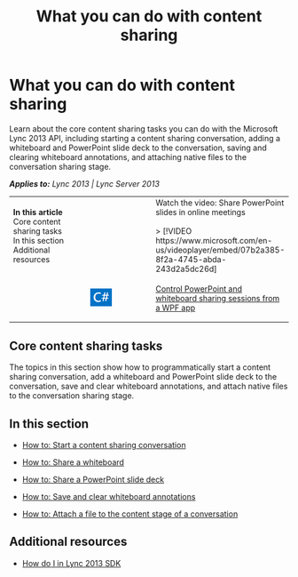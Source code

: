 ﻿---
title: What you can do with content sharing
TOCTitle: Content sharing
ms:assetid: ef1e2eb6-15c9-4715-94ec-c7e2d3b8e175
ms:mtpsurl: https://msdn.microsoft.com/en-us/library/JJ933225(v=office.15)
ms:contentKeyID: 50877369
ms.date: 07/24/2014
mtps_version: v=office.15
---

# What you can do with content sharing

Learn about the core content sharing tasks you can do with the Microsoft Lync 2013 API, including starting a content sharing conversation, adding a whiteboard and PowerPoint slide deck to the conversation, saving and clearing whiteboard annotations, and attaching native files to the conversation sharing stage.


_**Applies to:** Lync 2013 | Lync Server 2013_

<table>
<colgroup>
<col style="width: 33%" />
<col style="width: 33%" />
<col style="width: 33%" />
</colgroup>
<tbody>
<tr class="odd">
<td><p><strong>In this article</strong><br />
Core content sharing tasks<br />
In this section<br />
Additional resources</p></td>
<td><p><br />
</p></td>
<td><div class="caption">
Watch the video: Share PowerPoint slides in online meetings
</div>
<br />
&gt; [!VIDEO https://www.microsoft.com/en-us/videoplayer/embed/07b2a385-8f2a-4745-abda-243d2a5dc26d]</td>
</tr>
<tr class="even">
<td><p></p></td>
<td><p><img src="images/JJ937288.mod_icon_CodeGallery(Office.15).png" title="Code samples" alt="Code samples" /></p></td>
<td><p><a href="http://code.msdn.microsoft.com/lync-2013-control-3b9df73f">Control PowerPoint and whiteboard sharing sessions from a WPF app</a></p></td>
</tr>
</tbody>
</table>


## Core content sharing tasks

The topics in this section show how to programmatically start a content sharing conversation, add a whiteboard and PowerPoint slide deck to the conversation, save and clear whiteboard annotations, and attach native files to the conversation sharing stage.

## In this section

  - [How to: Start a content sharing conversation](how-to-start-a-content-sharing-conversation.md)

  - [How to: Share a whiteboard](how-to-share-a-whiteboard.md)

  - [How to: Share a PowerPoint slide deck](how-to-share-a-powerpoint-slide-deck.md)

  - [How to: Save and clear whiteboard annotations](how-to-save-and-clear-whiteboard-annotations.md)

  - [How to: Attach a file to the content stage of a conversation](how-to-attach-a-file-to-the-content-stage-of-a-conversation.md)

## Additional resources

  - [How do I in Lync 2013 SDK](how-do-i-in-lync-2013-sdk.md)

